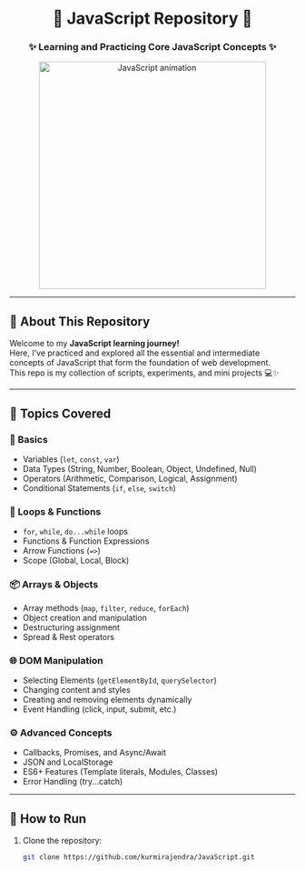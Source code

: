 <h1 align="center">💛 JavaScript Repository 💛</h1>
<h3 align="center">✨ Learning and Practicing Core JavaScript Concepts ✨</h3>

<p align="center">
  <img src="https://cdn.dribbble.com/users/926537/screenshots/4502924/js.gif" width="400" alt="JavaScript animation">
</p>

---

## 📘 About This Repository

Welcome to my **JavaScript learning journey!**  
Here, I’ve practiced and explored all the essential and intermediate concepts of JavaScript that form the foundation of web development.  
This repo is my collection of scripts, experiments, and mini projects 💻✨

---

## 🧠 Topics Covered

### 🏁 Basics
- Variables (`let`, `const`, `var`)
- Data Types (String, Number, Boolean, Object, Undefined, Null)
- Operators (Arithmetic, Comparison, Logical, Assignment)
- Conditional Statements (`if`, `else`, `switch`)

### 🔁 Loops & Functions
- `for`, `while`, `do...while` loops
- Functions & Function Expressions
- Arrow Functions (`=>`)
- Scope (Global, Local, Block)

### 📦 Arrays & Objects
- Array methods (`map`, `filter`, `reduce`, `forEach`)
- Object creation and manipulation
- Destructuring assignment
- Spread & Rest operators

### 🌐 DOM Manipulation
- Selecting Elements (`getElementById`, `querySelector`)
- Changing content and styles
- Creating and removing elements dynamically
- Event Handling (click, input, submit, etc.)

### ⚙️ Advanced Concepts
- Callbacks, Promises, and Async/Await
- JSON and LocalStorage
- ES6+ Features (Template literals, Modules, Classes)
- Error Handling (try...catch)

---

## 🚀 How to Run

1. Clone the repository:  
   ```bash
   git clone https://github.com/kurmirajendra/JavaScript.git
